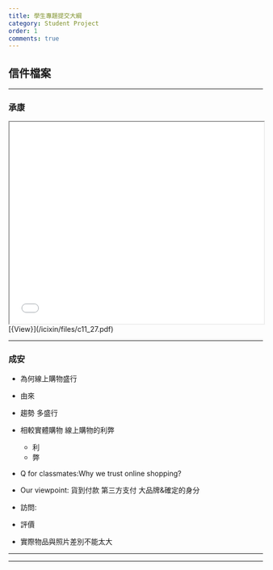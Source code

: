```yaml
---
title: 學生專題提交大綱
category: Student Project
order: 1
comments: true
---
```


## 信件檔案

---

### 承康
<iframe width="100%" src="/icixin/files/c11_27.pdf" border="0" height="400"></iframe>
[{View}](/icixin/files/c11_27.pdf)

---

### 成安

+ 為何線上購物盛行
+ 由來
+ 趨勢 多盛行
+ 相較實體購物 線上購物的利弊
	- 利
	- 弊

+ Q for classmates:Why we trust online shopping?
+ Our viewpoint:   貨到付款  第三方支付 大品牌&確定的身分

+ 訪問:
+ 評價
+ 實際物品與照片差別不能太大

--- 

---